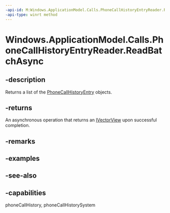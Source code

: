 ```yaml
---
-api-id: M:Windows.ApplicationModel.Calls.PhoneCallHistoryEntryReader.ReadBatchAsync
-api-type: winrt method
---
```


<!-- Method syntax
public Windows.Foundation.IAsyncOperation<Windows.Foundation.Collections.IVectorView<Windows.ApplicationModel.Calls.PhoneCallHistoryEntry>> ReadBatchAsync()
-->

# Windows.ApplicationModel.Calls.PhoneCallHistoryEntryReader.ReadBatchAsync

## -description
Returns a list of the [PhoneCallHistoryEntry](phonecallhistoryentry.md) objects.

## -returns
An asynchronous operation that returns an [IVectorView](http://msdn.microsoft.com/library/644aa3d0-6f4d-406e-9adc-7f02fe575e90) upon successful completion.

## -remarks

## -examples

## -see-also

## -capabilities
phoneCallHistory, phoneCallHistorySystem

